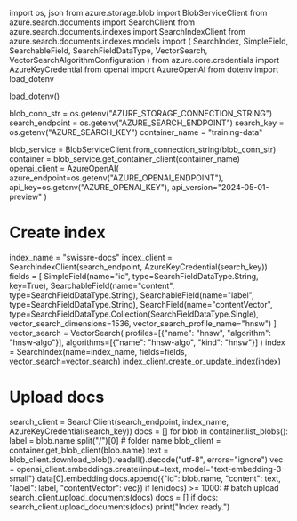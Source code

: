 import os, json
from azure.storage.blob import BlobServiceClient
from azure.search.documents import SearchClient
from azure.search.documents.indexes import SearchIndexClient
from azure.search.documents.indexes.models import (
    SearchIndex, SimpleField, SearchableField, SearchFieldDataType,
    VectorSearch, VectorSearchAlgorithmConfiguration
)
from azure.core.credentials import AzureKeyCredential
from openai import AzureOpenAI
from dotenv import load_dotenv

load_dotenv()

blob_conn_str = os.getenv("AZURE_STORAGE_CONNECTION_STRING")
search_endpoint = os.getenv("AZURE_SEARCH_ENDPOINT")
search_key = os.getenv("AZURE_SEARCH_KEY")
container_name = "training-data"

blob_service = BlobServiceClient.from_connection_string(blob_conn_str)
container = blob_service.get_container_client(container_name)
openai_client = AzureOpenAI(
    azure_endpoint=os.getenv("AZURE_OPENAI_ENDPOINT"),
    api_key=os.getenv("AZURE_OPENAI_KEY"),
    api_version="2024-05-01-preview"
)

# Create index
index_name = "swissre-docs"
index_client = SearchIndexClient(search_endpoint, AzureKeyCredential(search_key))
fields = [
    SimpleField(name="id", type=SearchFieldDataType.String, key=True),
    SearchableField(name="content", type=SearchFieldDataType.String),
    SearchableField(name="label", type=SearchFieldDataType.String),
    SearchField(name="contentVector", type=SearchFieldDataType.Collection(SearchFieldDataType.Single),
                vector_search_dimensions=1536, vector_search_profile_name="hnsw")
]
vector_search = VectorSearch(
    profiles=[{"name": "hnsw", "algorithm": "hnsw-algo"}],
    algorithms=[{"name": "hnsw-algo", "kind": "hnsw"}]
)
index = SearchIndex(name=index_name, fields=fields, vector_search=vector_search)
index_client.create_or_update_index(index)

# Upload docs
search_client = SearchClient(search_endpoint, index_name, AzureKeyCredential(search_key))
docs = []
for blob in container.list_blobs():
    label = blob.name.split("/")[0]  # folder name
    blob_client = container.get_blob_client(blob.name)
    text = blob_client.download_blob().readall().decode("utf-8", errors="ignore")
    vec = openai_client.embeddings.create(input=text, model="text-embedding-3-small").data[0].embedding
    docs.append({"id": blob.name, "content": text, "label": label, "contentVector": vec})
    if len(docs) >= 1000:  # batch upload
        search_client.upload_documents(docs)
        docs = []
if docs:
    search_client.upload_documents(docs)
print("Index ready.")
 